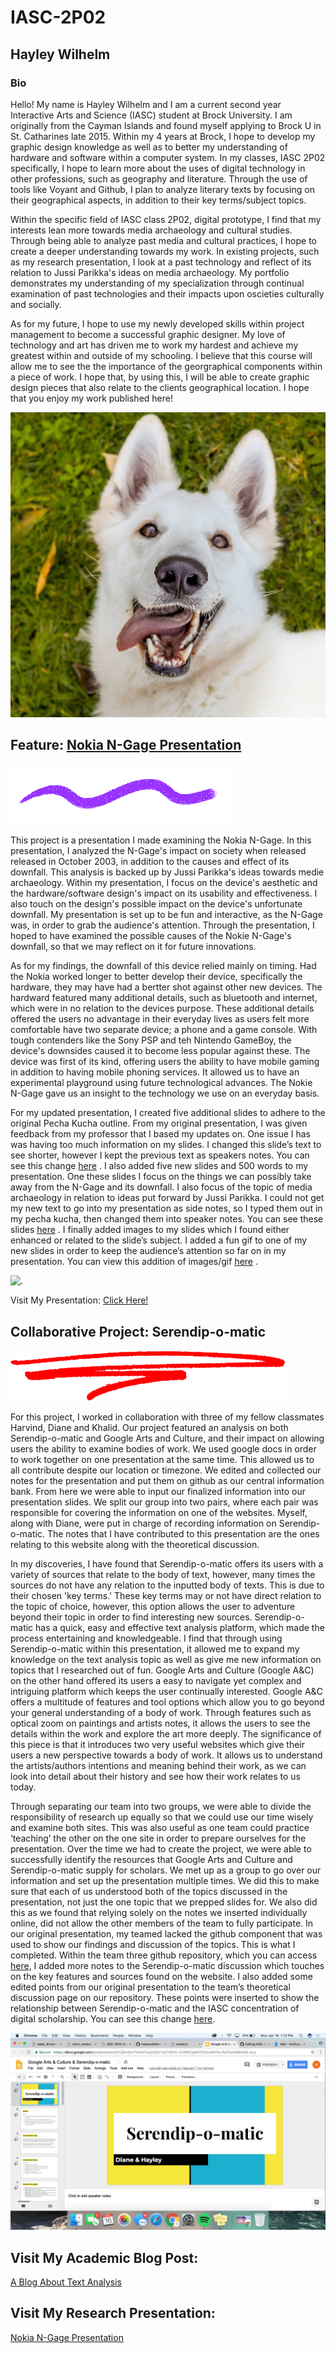 # IASC-2P02
## Hayley Wilhelm

### Bio

Hello! My name is Hayley Wilhelm and I am a current second year Interactive Arts and Science (IASC) student at Brock University. I am originally from the Cayman Islands and found myself applying to Brock U in St. Catharines late 2015. Within my 4 years at Brock, I hope to develop my graphic design knowledge as well as to better my understanding of hardware and software within a computer system. In my classes, IASC 2P02 specifically, I hope to learn more about the uses of digital technology in other professions, such as geography and literature. Through the use of tools like Voyant and Github, I plan to analyze literary texts by focusing on their geographical aspects, in addition to their key terms/subject topics. 

Within the specific field of IASC class 2P02, digital prototype, I find that my interests lean more towards media archaeology and cultural studies. Through being able to analyze past media and cultural practices, I hope to create a deeper understanding towards my work. In existing projects, such as my research presentation, I look at a past technology and reflect of its relation to Jussi Parikka's ideas on media archaeology. My portfolio demonstrates my understanding of my specialization through continual examination of past technologies and their impacts upon oscieties culturally and socially.

As for my future, I hope to use my newly developed skills within project management to become a successful graphic designer. My love of technology and art has driven me to work my hardest and achieve my greatest within and outside of my schooling. I believe that this course will allow me to see the the importance of the georgraphical components within a piece of work. I hope that, by using this, I will be able to create graphic design pieces that also relate to the clients geographical location. I hope that you enjoy my work published here!

![.](images/dog.jpg)


## Feature: [Nokia N-Gage Presentation](reveal/index.html)


![.](images/feature.gif)

This project is a presentation I made examining the Nokia N-Gage. In this presentation, I analyzed the N-Gage's impact on society when released released in October 2003, in addition to the causes and effect of its downfall. This analysis is backed up by Jussi Parikka's ideas towards medie archaeology. Within my presentation, I focus on the device's aesthetic and the hardware/software design's impact on its usability and effectiveness. I also touch on the design's possible impact on the device's unfortunate downfall. My presentation is set up to be fun and interactive, as the N-Gage was, in order to grab the audience's attention. Through the presentation, I hoped to have examined the possible causes of the Nokie N-Gage's downfall, so that we may reflect on it for future innovations. 

As for my findings, the downfall of this device relied mainly on timing. Had the Nokia worked longer to better develop their device, specifically the hardware, they may have had a bertter shot against other new devices. The hardward featured many additional details, such as bluetooth and internet, which were in no relation to the devices purpose. These additional details offered the users no advantage in their everyday lives as users felt more comfortable have two separate device; a phone and a game console. With tough contenders like the Sony PSP and teh Nintendo GameBoy, the device's downsides caused it to become less popular against these. The device was first of its kind, offering users the ability to have mobile gaming in addition to having mobile phoning services. It allowed us to have an experimental playground using future technological advances. The Nokie N-Gage gave us an insight to the technology we use on an everyday basis.

For my updated presentation, I created five additional slides to adhere to the original Pecha Kucha outline. From my original presentation, I was given feedback from my professor that I based my updates on. One issue I has was having too much information on my slides. I changed this slide’s text to see shorter, however I kept the previous text as speakers notes. You can see this change [here](https://github.com/hayleywilhelm/IASC-2P02/commit/cb0261994c9cd3c0ba50c3016b1d20f17f1e475f) . I also added five new slides and 500 words to my presentation. One these slides I focus on the things we can possibly take away from the N-Gage and its downfall. I also focus of the topic of media archaeology in relation to ideas put forward by Jussi Parikka. I could not get my new text to go into my presentation as side notes, so I typed them out in my pecha kucha, then changed them into speaker notes. You can see these slides [here]( https://github.com/hayleywilhelm/IASC-2P02/commit/8e6bae26c360e0e684e19768240ced0819c4691d) . I finally added images to my slides which I found either enhanced or related to the slide’s subject. I added a fun gif to one of my new slides in order to keep the audience’s attention so far on in my presentation. You can view this addition of images/gif [here]( https://github.com/hayleywilhelm/IASC-2P02/commit/8e6bae26c360e0e684e19768240ced0819c4691d) .

![.](image/ya.png)

Visit My Presentation: [Click Here!](reveal/index.html)


## Collaborative Project: Serendip-o-matic 


![.](images/Collaborative.png)

For this project, I worked in collaboration with three of my fellow classmates Harvind, Diane and Khalid. Our project featured an analysis on both Serendip-o-matic and Google Arts and Culture, and their impact on allowing users the ability to examine bodies of work. We used google docs in order to work together on one presentation at the same time. This allowed us to all contribute despite our location or timezone. We edited and collected our notes for the presentation and put them on github as our central information bank. From here we were able to input our finalized information into our presentation slides. We split our group into two pairs, where each pair was responsible for covering the information on one of the websites. Myself, along with Diane, were put in charge of recording information on Serendip-o-matic. The notes that I have contributed to this presentation are the ones relating to this website along with the theoretical discussion. 

In my discoveries, I have found that Serendip-o-matic offers its users with a variety of sources that relate to the body of text, however, many times the sources do not have any relation to the inputted body of texts. This is due to their chosen 'key terms.' These key terms may or not have direct relation to the topic of choice, however, this option allows the user to adventure beyond their topic in order to find interesting new sources. Serendip-o-matic has a quick, easy and effective text analysis platform, which made the process entertaining and knowledgeable. I find that through using Serendip-o-matic within this presentation, it allowed me to expand my knowledge on the text analysis topic as well as give me new information on topics that I researched out of fun. Google Arts and Culture (Google A&C) on the other hand offered its users a easy to navigate yet complex and intriguing platform which keeps the user continually interested. Google A&C offers a multitude of features and tool options which allow you to go beyond your general understanding of a body of work. Through features such as optical zoom on paintings and artists notes, it allows the users to see the details within the work and explore the art more deeply. The significance of this piece is that it introduces two very useful websites which give their users a new perspective towards a body of work. It allows us to understand the artists/authors intentions and meaning behind their work, as we can look into detail about their history and see how their work relates to us today. 

Through separating our team into two groups, we were able to divide the responsibility of research up equally so that we could use our time wisely and examine both sites. This was also useful as one team could practice ‘teaching’ the other on the one site in order to prepare ourselves for the presentation. Over the time we had to create the project, we were able to successfully identify the resources that Google Arts and Culture and Serendip-o-matic supply for scholars. We met up as a group to go over our information and set up the presentation multiple times. We did this to make sure that each of us understood both of the topics discussed in the presentation, not just the one topic that we prepped slides for. We also did this as we found that relying solely on the notes we inserted individually online, did not allow the other members of the team to fully participate. In our original presentation, my teamed lacked the github component that was used to show our findings and discussion of the topics. This is what I completed. Within the team three github repository, which you can access [here](https://github.com/IascAtBrock/IASC-2P02-TeamPresentations/commit/edc82b62c7f8369b9a30ae40d6128812d2a1ef43), I added more notes to the Serendip-o-matic discussion which touches on the key features and sources found on the website. I also added some edited points from our original presentation to the team’s theoretical discussion page on our repository. These points were inserted to show the relationship between Serendip-o-matic and the IASC concentration of digital scholarship. You can see this change [here](https://github.com/IascAtBrock/IASC-2P02-TeamPresentations/commit/27ceb8419d1c87a6f33da016ca1ce8340008d966).  

![.](images/serendipomatic.png)


## Visit My Academic Blog Post: 
[A Blog About Text Analysis](blog.md)

## Visit My Research Presentation: 
[Nokia N-Gage Presentation](reveal/index.html)




